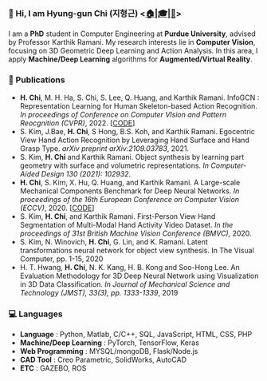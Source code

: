 ### :wave: Hi, I am Hyung-gun Chi (지형근) <[:house:](https://hyung-gun.me/)|[:mortar_board:](https://scholar.google.com/citations?user=3_l59DIAAAAJ&hl=en)|[:page_facing_up:](https://hyung-gun.me/files/CV.pdf)>

I am a **PhD** student in Computer Engineering at **Purdue University**, advised by Professor Karthik Ramani. My research interests lie in **Computer Vision**, focusing on 3D Geometric Deep Learning and Action Analysis. In this area, I apply **Machine/Deep Learning** algorithms for **Augmented/Virtual Reality**.


### :page_facing_up: Publications
- **H. Chi**, M. H. Ha, S. Chi, S. Lee, Q. Huang, and Karthik Ramani. InfoGCN : Representation Learning for Human Skeleton-based Action Recognition. *In proceedings of Conference on Computer VIsion and Pattern Reocgnition (CVPR)*, 2022. [[CODE](https://github.com/stnoah1/infogcn)]
- S. Kim, J.Bae, **H. Chi**, S Hong, B.S. Koh, and Karthik Ramani. Egocentric View Hand Action Recognition by Leveraging Hand Surface and Hand Grasp Type. *arXiv preprint arXiv:2109.03783*, 2021.
- S. Kim, **H. Chi** and Karthik Ramani. Object synthesis by learning part geometry with surface and volumetric representations. *In Computer-Aided Design 130 (2021): 102932*.
- **H. Chi**, S. Kim, X. Hu, Q. Huang, and Karthik Ramani. A Large-scale Mechanical Components Benchmark for Deep Neural Networks. *In proceedings of the 16th European Conference on Computer Vision (ECCV)*, 2020. [[CODE](https://github.com/stnoah1/mcb)]
- S. Kim, **H. Chi**, and Karthik Ramani. First-Person View Hand Segmentation of Multi-Modal Hand Activity Video Dataset. *In the proceedings of 31st British Machine Vision Conference (BMVC)*, 2020.
- S. Kim, N. Winovich, **H. Chi**, G. Lin, and K. Ramani. Latent transformations neural network for object view synthesis. In The Visual Computer, pp. 1-15, 2020
- H. T. Hwang, **H. Chi**, N. K. Kang, H. B. Kong and Soo-Hong Lee. An Evaluation Methodology for 3D Deep Neural Network using Visualization in 3D Data Classification. *In Journal of Mechanical Science and Technology (JMST), 33(3), pp. 1333-1339*, 2019


### :computer: Languages
- **Language** : Python, Matlab, C/C++, SQL, JavaScript, HTML, CSS, PHP
- **Machine/Deep Learning** : PyTorch, TensorFlow, Keras
- **Web Programming** : MYSQL/mongoDB, Flask/Node.js
- **CAD Tool** : Creo Parametric, SolidWorks, AutoCAD
- **ETC** : GAZEBO, ROS
 
